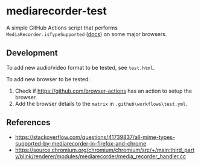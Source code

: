 # mediarecorder-test

A simple GitHub Actions script that performs `MediaRecorder.isTypeSupported`
([docs](https://developer.mozilla.org/en-US/docs/Web/API/MediaRecorder/isTypeSupported_static))
on some major browsers.


## Development

To add new audio/video format to be tested, see `test.html`.

To add new browser to be tested:

1. Check if <https://github.com/browser-actions> has an action to setup the browser.
1. Add the browser details to the `matrix` in `.github\workflows\test.yml`.


## References

- <https://stackoverflow.com/questions/41739837/all-mime-types-supported-by-mediarecorder-in-firefox-and-chrome>
- <https://source.chromium.org/chromium/chromium/src/+/main:third_party/blink/renderer/modules/mediarecorder/media_recorder_handler.cc>

